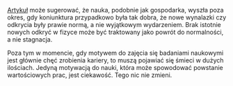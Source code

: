 [1]:http://www.firstthings.com/article/2016/05/scientific-regress

[Artykuł][1] może sugerować, że nauka, podobnie jak gospodarka, wyszła poza okres, gdy koniunktura przypadkowo była tak dobra, że nowe wynalazki czy odkrycia były prawie normą, a nie wyjątkowym wydarzeniem. Brak istotnie nowych odkryć w fizyce może być traktowany jako powrót do normalności, a nie stagnacja.

Poza tym w momencie, gdy motywem do zajęcia się badaniami naukowymi jest głównie chęć zrobienia kariery, to muszą pojawiać się śmieci w dużych ilościach. Jedyną motywacją do nauki, która może spowodować powstanie wartościowych prac, jest ciekawość. Tego nic nie zmieni.

